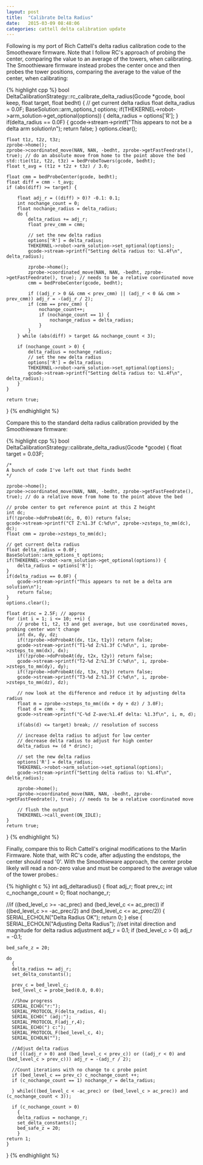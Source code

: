 ```yaml
---
layout: post
title:  "Calibrate Delta Radius"
date:   2015-03-09 08:48:06
categories: cattell delta calibration update
---
```

Following is my port of Rich Cattell's delta radius calibration code to the Smootheware firmware.  Note that I follow RC's approach of probing the center, comparing the value to an average of the towers, when calibrating.  The Smoothieware firmware instead probes the center once and then probes the tower positions, comparing the average to the value of the center, when calibrating:

{% highlight cpp %}
bool DeltaCalibrationStrategy::rc_calibrate_delta_radius(Gcode *gcode, bool keep, float target, float bedht)
{
    // get current delta radius
    float delta_radius = 0.0F;
    BaseSolution::arm_options_t options;
    if(THEKERNEL->robot->arm_solution->get_optional(options)) {
        delta_radius = options['R'];
    }
    if(delta_radius == 0.0F) {
        gcode->stream->printf("This appears to not be a delta arm solution\n");
        return false;
    }
    options.clear();

    float t1z, t2z, t3z;
    zprobe->home();
    zprobe->coordinated_move(NAN, NAN, -bedht, zprobe->getFastFeedrate(), true); // do an absolute move from home to the point above the bed
    std::tie(t1z, t2z, t3z) = bedProbeTowers(gcode, bedht);
    float t_avg = (t1z + t2z + t3z) / 3.0;

    float cmm = bedProbeCenter(gcode, bedht);
    float diff = cmm - t_avg;
    if (abs(diff) >= target) {

        float adj_r = ((diff) > 0)? -0.1: 0.1;
        int nochange_count = 0;
        float nochange_radius = delta_radius;
        do {
            delta_radius += adj_r;
            float prev_cmm = cmm;

            // set the new delta radius
            options['R'] = delta_radius;
            THEKERNEL->robot->arm_solution->set_optional(options);
            gcode->stream->printf("Setting delta radius to: %1.4f\n", delta_radius);

            zprobe->home();
            zprobe->coordinated_move(NAN, NAN, -bedht, zprobe->getFastFeedrate(), true); // needs to be a relative coordinated move
            cmm = bedProbeCenter(gcode, bedht);

            if ((adj_r > 0 && cmm < prev_cmm) || (adj_r < 0 && cmm > prev_cmm)) adj_r = -(adj_r / 2);
            if (cmm == prev_cmm) {
                nochange_count++;
                if (nochange_count == 1) {
                    nochange_radius = delta_radius;
                }
            }
        } while (abs(diff) > target && nochange_count < 3);

        if (nochange_count > 0) {
            delta_radius = nochange_radius;
            // set the new delta radius
            options['R'] = delta_radius;
            THEKERNEL->robot->arm_solution->set_optional(options);
            gcode->stream->printf("Setting delta radius to: %1.4f\n", delta_radius);
        }
    }

    return true;
}
{% endhighlight %}

Compare this to the standard delta radius calibration provided by the Smoothieware firmware:

{% highlight cpp %}
bool DeltaCalibrationStrategy::calibrate_delta_radius(Gcode *gcode)
{
    float target = 0.03F;

    /*
    A bunch of code I've left out that finds bedht 
    */

    zprobe->home();
    zprobe->coordinated_move(NAN, NAN, -bedht, zprobe->getFastFeedrate(), true); // do a relative move from home to the point above the bed

    // probe center to get reference point at this Z height
    int dc;
    if(!zprobe->doProbeAt(dc, 0, 0)) return false;
    gcode->stream->printf("CT Z:%1.3f C:%d\n", zprobe->zsteps_to_mm(dc), dc);
    float cmm = zprobe->zsteps_to_mm(dc);

    // get current delta radius
    float delta_radius = 0.0F;
    BaseSolution::arm_options_t options;
    if(THEKERNEL->robot->arm_solution->get_optional(options)) {
        delta_radius = options['R'];
    }
    if(delta_radius == 0.0F) {
        gcode->stream->printf("This appears to not be a delta arm solution\n");
        return false;
    }
    options.clear();

    float drinc = 2.5F; // approx
    for (int i = 1; i <= 10; ++i) {
        // probe t1, t2, t3 and get average, but use coordinated moves, probing center won't change
        int dx, dy, dz;
        if(!zprobe->doProbeAt(dx, t1x, t1y)) return false;
        gcode->stream->printf("T1-%d Z:%1.3f C:%d\n", i, zprobe->zsteps_to_mm(dx), dx);
        if(!zprobe->doProbeAt(dy, t2x, t2y)) return false;
        gcode->stream->printf("T2-%d Z:%1.3f C:%d\n", i, zprobe->zsteps_to_mm(dy), dy);
        if(!zprobe->doProbeAt(dz, t3x, t3y)) return false;
        gcode->stream->printf("T3-%d Z:%1.3f C:%d\n", i, zprobe->zsteps_to_mm(dz), dz);

        // now look at the difference and reduce it by adjusting delta radius
        float m = zprobe->zsteps_to_mm((dx + dy + dz) / 3.0F);
        float d = cmm - m;
        gcode->stream->printf("C-%d Z-ave:%1.4f delta: %1.3f\n", i, m, d);

        if(abs(d) <= target) break; // resolution of success

        // increase delta radius to adjust for low center
        // decrease delta radius to adjust for high center
        delta_radius += (d * drinc);

        // set the new delta radius
        options['R'] = delta_radius;
        THEKERNEL->robot->arm_solution->set_optional(options);
        gcode->stream->printf("Setting delta radius to: %1.4f\n", delta_radius);

        zprobe->home();
        zprobe->coordinated_move(NAN, NAN, -bedht, zprobe->getFastFeedrate(), true); // needs to be a relative coordinated move

        // flush the output
        THEKERNEL->call_event(ON_IDLE);
    }
    return true;
}
{% endhighlight %}

Finally, compare this to Rich Cattell's original modifications to the Marlin Firmware.  Note that, with RC's code, after adjusting the endstops, the center should read '0'.  With the Smoothieware approach, the center probe likely will read a non-zero value and must be compared to the average value of the tower probes.:

{% highlight c %}
int adj_deltaradius() 
{
  float adj_r;
  float prev_c;
  int c_nochange_count = 0;
  float nochange_r;
  
  //if ((bed_level_c >= -ac_prec) and (bed_level_c <= ac_prec))
  if ((bed_level_c >= -ac_prec/2) and (bed_level_c <= ac_prec/2))
    {
    SERIAL_ECHOLN("Delta Radius OK");
    return 0;
    }
  else
    {
    SERIAL_ECHOLN("Adjusting Delta Radius");
    //set inital direction and magnitude for delta radius adjustment
    adj_r = 0.1;
    if (bed_level_c > 0) adj_r = -0.1;
  
    bed_safe_z = 20;
    
    do
      {
      delta_radius += adj_r;
      set_delta_constants();
    
      prev_c = bed_level_c;
      bed_level_c = probe_bed(0.0, 0.0);

      //Show progress
      SERIAL_ECHO("r:");
      SERIAL_PROTOCOL_F(delta_radius, 4);
      SERIAL_ECHO(" (adj:");
      SERIAL_PROTOCOL_F(adj_r,4);
      SERIAL_ECHO(") c:");
      SERIAL_PROTOCOL_F(bed_level_c, 4);
      SERIAL_ECHOLN("");
   
      //Adjust delta radius
      if (((adj_r > 0) and (bed_level_c < prev_c)) or ((adj_r < 0) and (bed_level_c > prev_c))) adj_r = -(adj_r / 2);

      //Count iterations with no change to c probe point
      if (bed_level_c == prev_c) c_nochange_count ++;
      if (c_nochange_count == 1) nochange_r = delta_radius;

      } while(((bed_level_c < -ac_prec) or (bed_level_c > ac_prec)) and (c_nochange_count < 3));
    
      if (c_nochange_count > 0) 
        {
        delta_radius = nochange_r;
        set_delta_constants();
        bed_safe_z = 20;
        }
    return 1;
    }
}
{% endhighlight %}
